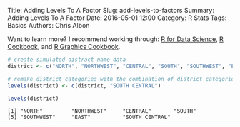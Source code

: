 Title: Adding Levels To A Factor
Slug: add-levels-to-factors
Summary: Adding Levels To A Factor
Date: 2016-05-01 12:00
Category: R Stats
Tags: Basics
Authors: Chris Albon

Want to learn more? I recommend working through: [R for Data Science](http://amzn.to/2myxnhi), [R Cookbook](http://amzn.to/2lF6hkb), and [R Graphics Cookbook](http://amzn.to/2m0fcPL).

```R
# create simulated distract name data
district <- c("NORTH", "NORTHWEST", "CENTRAL", "SOUTH", "SOUTHWEST", "EAST")

# remake district categories with the combination of district categories and a new SOUTH CENTRAL category
levels(district) <- c(district, "SOUTH CENTRAL")
```


```R
levels(district)
```




    [1] "NORTH"         "NORTHWEST"     "CENTRAL"       "SOUTH"        
    [5] "SOUTHWEST"     "EAST"          "SOUTH CENTRAL"
